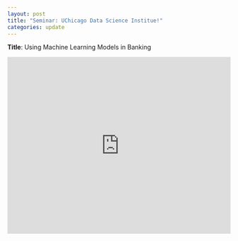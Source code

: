 ```yaml
---
layout: post
title: "Seminar: UChicago Data Science Institue!"
categories: update
---
```


**Title**: Using Machine Learning Models in Banking

<iframe src="https://www.linkedin.com/embed/feed/update/urn:li:share:7308935666682249232?collapsed=1" height="399" width="504" frameborder="0" allowfullscreen="" title="Embedded post"></iframe>
